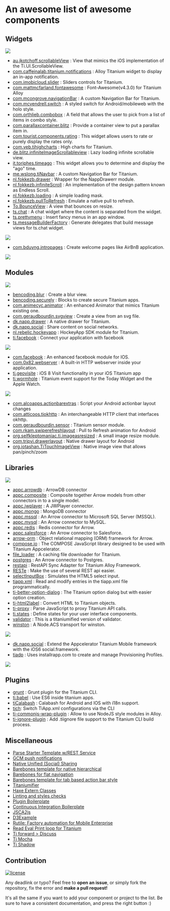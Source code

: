 # An awesome list of awesome components

## Widgets

![][platform-all]

- [au.jkotchoff.scrollableView](https://github.com/jkotchoff/au.jkotchoff.scrollableView) : View that mimics the iOS implementation of the Ti.UI.ScrollableView.
- [com.caffeinalab.titanium.notifications](https://github.com/CaffeinaLab/Ti.Notifications) : Alloy Titanium widget to display an in-app notification.
- [com.imobicloud.slider](https://github.com/imobicloud/com.imobicloud.slider) : Sliders controls for Titanium.
- [com.mattmcfarland.fontawesome](https://github.com/MattMcFarland/com.mattmcfarland.fontawesome) : Font-Awesome(v4.3.0) for Titanium Alloy
- [com.mcongrove.navigationBar](https://github.com/mcongrove/com.mcongrove.navigationBar) : A custom Navigation Bar for Titanium.
- [com.mcvendrell.switch](https://github.com/mcvendrell/widget_switch) : A styled switch for Android/mobileweb with the holo style.
- [com.orthlieb.combobox](https://github.com/orthlieb/widget_combobox/tree/master/app/widgets/com.orthlieb.combobox/docs) : A field that allows the user to pick from a list of items in combo style.
- [com.parallaxcontainer.blitz](https://github.com/MichelBahl/com.parallaxcontainer.blitz) : Provide a container view to put a parallax item in.
- [com.tourist.components.rating](https://github.com/DavidHe1127/rating_bar) : This widget allows users to rate or purely display the rates only.
- [com.veb.tihighcharts](https://github.com/vitorebatista/TiHighCharts) : High charts for Titanium. 
- [de.blitz.infiniteImageScrollableview](https://github.com/MichelBahl/de.blitz.infiniteImageScrollableview) : Lazy loading infinite scrollable view.
- [it.toriphes.timeago](https://github.com/toriphes/it.toriphes.timeago) : This widget allows you to determine and display the "ago" time.
- [me.wslong.tiNavbar](https://github.com/Shallong/tiNavbarDemo/tree/master/app/widgets/me.wslong.tiNavbar) : A custom Navigation Bar for Titanium.
- [nl.fokkezb.drawer](https://github.com/fokkezb/nl.fokkezb.drawer) : Wrapper for the NappDrawerr module.
- [nl.fokkezb.infiniteScroll](https://github.com/FokkeZB/nl.fokkezb.infiniteScroll) : An implementation of the design pattern known as Endless Scroll. 
- [nl.fokkezb.loading](https://github.com/FokkeZB/nl.fokkezb.loading) : A simple loading mask.
- [nl.fokkezb.pullToRefresh](https://github.com/fokkezb/nl.fokkezb.pullToRefresh) : Emulate a native pull to refresh.
- [To.BounceView](https://github.com/Topener/To.BounceView) : A view that bounces on resize.
- [ts.chat](https://github.com/TheSmiths-Widgets/ts.chat) : A chat widget where the content is separated from the widget.
- [ts.prettymenu](https://github.com/TheSmiths-Widgets/ts.prettymenu) : Insert fancy menus in an app window.
- [ts.messageBuilderFactory](https://github.com/TheSmiths-Widgets/ts.messageBuilderFactory) : Generate delegates that build message views for ts.chat widget.

![][platform-ios]

- [com.bduyng.intropages](https://github.com/bduyng/com.bduyng.intropages) : Create welcome pages like AirBnB application.

![][platform-android]


## Modules

![][platform-all]

- [bencoding.blur](https://github.com/benbahrenburg/Ti.BlurView) : Create a blur view.
- [bencoding.securely](https://github.com/benbahrenburg/Securely) : Blocks to create secure Titanium apps.
- [com.animecyc.animator](https://github.com/animecyc/TitaniumAnimator) : An enhanced Animator that mimics Titanium existing one.
- [com.geraudbourdin.svgview](https://github.com/GeraudBourdin/Ti.SvgView) : Create a view from an svg file.
- [dk.napp.drawer](https://github.com/viezel/NappDrawer) : A native drawer for Titanium.
- [dk.napp.social](https://github.com/viezel/TiSocial.Framework) : Share content on social networks.
- [nl.rebelic.hockeyapp](https://github.com/timanrebel/HockeyApp) : HockeyApp SDK module for Titanium.
- [ti.facebook](https://github.com/appcelerator-modules/ti.facebook) : Connect your application with facebook

![][platform-ios]

- [com.facebook](https://github.com/mokesmokes/titanium-ios-facebook) : An enhanced facebook module for IOS.
- [com.0x82.webserver](https://github.com/rubenfonseca/titanium-webserver) : A built-in HTTP webserver inside your application.
- [ti.geovisite](https://github.com/benbahrenburg/Ti.GeoVisits) : iOS 8 Visit functionality in your iOS Titanium app
- [ti.wormhole](https://github.com/benbahrenburg/Ti.Wormhole) : Titanium event support for the Today Widget and the Apple Watch.

![][platform-android]

- [com.alcoapps.actionbarextras](https://github.com/ricardoalcocer/actionbarextras) : Script your Android actionbar layout changes
- [com.atticoos.tiokhttp](https://github.com/ajwhite/titanium-okhttp) : An interchangeable HTTP client that interfaces okhttp.
- [com.geraudbourdin.sensor](https://github.com/GeraudBourdin/Ti.sensor) : Titanium sensor module.
- [com.rkam.swiperefreshlayout](https://github.com/iskugor/Ti.SwipeRefreshLayout) : Pull to Refresh animation for Android
- [org.selfkleptomaniac.ti.imageasresized](https://github.com/yagitoshiro/ImageAsResized) : A small image resize module.
- [com.tripvi.drawerlayout](https://github.com/manumaticx/Ti.DrawerLayout) : Native drawer layout for Android
- [org.iotashan.TiTouchImageView](https://github.com/iotashan/TiTouchImageView) : Native image view that allows pan/pinch/zoom
## Libraries

![][platform-all]

- [appc.arrowdb](https://github.com/appcelerator/appc.arrowdb) : ArrowDB connector
- [appc.composite](https://github.com/appcelerator/appc.composite) : Composite together Arrow models from other connectors in to a single model.
- [appc.jwplayer](https://github.com/appcelerator/appc.jwplayer) : A JWPlayer connector.
- [appc.mongo](https://github.com/appcelerator/appc.mongo) : MongoDB connector
- [appc.mssql](https://github.com/appcelerator/appc.mssql) : An Arrow connector to Microsoft SQL Server (MSSQL).
- [appc.mysql](https://github.com/appcelerator/appc.mysql) : An Arrow connector to MySQL.
- [appc.redis](https://github.com/appcelerator/appc.redis) : Redis connector for Arrow.
- [appc.salesforce](https://github.com/appcelerator/appc.salesforce) : An Arrow connector to Salesforce.
- [arrow-orm](https://github.com/appcelerator/arrow-orm) : Object relational mapping (ORM) framework for Arrow.
- [compose.io](https://github.com/compose-eu/Appcelerator) : The COMPOSE JavaScript library designed to be used with Titanium Appcelerator.
- [file_loader](https://github.com/sukima/TiCachedImages) : A caching file downloader for Titanium.
- [postgres](https://github.com/jonahbron/arrow-connector-postgres) : An Arrow connector to Postgres.
- [restapi](https://github.com/viezel/napp.alloy.adapter.restapi) : RestAPI Sync Adapter for Titanium Alloy Framework.
- [RESTe](https://github.com/jasonkneen/RESTe) : Make the use of several REST api easier.
- [selectInputBox](https://github.com/yeelan0319/Titanium-select-input-box) :  Simulates the HTML5 select input.
- [tiapp.xml](https://github.com/tonylukasavage/tiapp.xml) : Read and modify entries in the tiapp.xml file programmatically.
- [ti-better-option-dialog](https://github.com/adammagana/ti-better-option-dialog) : The Titanium option dialog but with easier option creation.
- [ti-html2label](https://github.com/sharpred/ti-html2label) : Convert HTML to Titanium objects.
- [ti-proxy](https://github.com/FokkeZB/ti-proxy) : Parse JavaScript to proxy Titanium API calls.
- [ti.states](https://github.com/CodlyLabs/ti.states) : Define states for your user interface components.
- [validator](https://github.com/manumaticx/ti-validator) : This is a titaniumified version of validator.
- [winston](https://github.com/FokkeZB/winston-acs) : A Node.ACS transport for winston.

![][platform-ios]

- [dk.napp.social](https://github.com/viezel/TiSocial.Framework) : Extend the Appcelerator Titanium Mobile framework with the iOS6 social.framework.
- [tiadp](https://github.com/jeffbonnes/ti-adp) : Uses installrapp.com to create and manage Provisioning Profiles.

![][platform-android]

[platform-all]: https://img.shields.io/badge/platform-all-9b59b6.svg?style=flat-square
[platform-ios]: https://img.shields.io/badge/platform-ios-3498db.svg?style=flat-square
[platform-android]: https://img.shields.io/badge/platform-android-2ecc71.svg?style=flat-square

## Plugins

- [grunt](https://github.com/tonylukasavage/grunt-titanium) : Grunt plugin for the Titanium CLI.
- [ti.babel](https://github.com/dawsontoth/ti.babel) : Use ES6 inside titanium apps.
- [tiCalabash](https://github.com/KtorZ/TiCalabash) : Calabash for Android and IOS with i18n support.
- [tich](https://github.com/jasonkneen/tich): Switch TiApp.xml configurations via the CLI
- [ti-commonjs-wrap-plugin](https://github.com/sttts/ti-commonjs-wrap-plugin) : Allow to use NodeJS style modules in Alloy.
- [ti-ignore-plugin](https://github.com/sttts/ti-ignore-plugin) : Add .tiignore file support to the Titanium CLI build process.

## Miscellaneous

- [Parse Starter Template w/REST Service](https://github.com/aaronksaunders/parse-starter-appC)
- [GCM push notifications](http://iamyellow.net/post/40100981563/gcm-appcelerator-titanium-module)
- [Native Unified (Social) Sharing](https://github.com/jyounus/Ti.NativeUnifiedSharing)
- [Barebones template for native hierarchical](https://github.com/appcelerator-developer-relations/Template.Hierarchical-Navigation)
- [Barebones for flat navigation](https://github.com/appcelerator-developer-relations/Template.Flat-Navigation)
- [Barebones template for tab based action bar style](https://github.com/appcelerator-developer-relations/Template.Tab-based-ActionBar-Style)
- [Titaniumifier](https://github.com/smclab/titaniumifier/wiki)
- [Haxe Extern Classes](https://github.com/momer/haxe_titanium_mobile)
- [Linting and styles checks](https://github.com/ingo/grunt-appc-js)
- [Plugin Boilerplate](https://github.com/appcelerator/titanium-cli-plugin-boilerplate)
- [Continuous Integration Boilerplate](https://github.com/thesmiths/ts.boilerplate)
- [JSCA2js](https://github.com/navinpeiris/jsca2js)
- [D3Example](https://github.com/magnatronus/d3-adventures-one)
- [Rutile: Factory automation for Mobile Enterprise](https://github.com/RayKitajima/Rutile)
- [Read Eval Print loop for Titanium](https://github.com/tonylukasavage/triple)
- [Ti forward > Discuss](https://github.com/TiForward/discuss)
- [Ti Mocha](https://github.com/tonylukasavage/ti-mocha)
- [Ti Shadow](https://github.com/dbankier/TiShadow)

## Contribution 
[![license](https://img.shields.io/badge/license-public_domain-lightgrey.svg?style=flat-square)](https://creativecommons.org/publicdomain/zero/1.0/)

Any deadlink or typo? Feel free to **open an issue**, or simply fork the repository,
fix the error and **make a pull request!**

It's all the same if you want to add your component or project to the list. Be sure to 
have a consistent documentation, and press the right button :)



